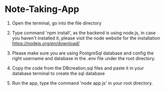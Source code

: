 # Note-Taking-App

1. Open the terminal, go into the file directory

2. Type command 'npm install', as the backend is using node.js, in case you haven't installed it, please visit the node website for the installation
https://nodejs.org/en/download/

3. Please make sure you are using PostgreSql database and config the right username and database in the .env file under the root directory.

4. Copy the code from the DBcreation,sql files and paste it in your database terminal to create the sql database

5. Run the app, type the command 'node app.js' in your root directory.
